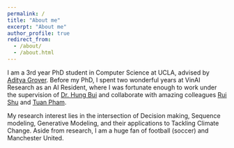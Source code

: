 ```yaml
---
permalink: /
title: "About me"
excerpt: "About me"
author_profile: true
redirect_from: 
  - /about/
  - /about.html
---
```


I am a 3rd year PhD student in Computer Science at UCLA, advised by [Aditya Grover](https://aditya-grover.github.io/). Before my PhD, I spent two wonderful years at VinAI Research as an AI Resident, where I was fortunate enough to work under the supervision of [Dr. Hung Bui](https://sites.google.com/site/buihhung/) and collaborate with amazing colleagues [Rui Shu](https://ruishu.io/) and [Tuan Pham](https://scholar.google.com/citations?user=CmbSBmQAAAAJ&hl=en).

My research interest lies in the intersection of Decision making, Sequence modeling, Generative Modeling, and their applications to Tackling Climate Change. Aside from research, I am a huge fan of football (soccer) and Manchester United.

<!-- Aside from research, I love playing soccer in my free time. And I love animals. -->